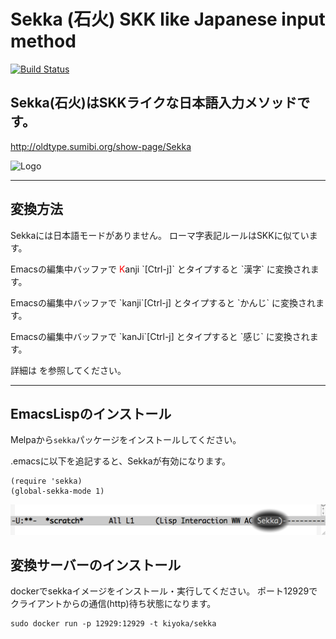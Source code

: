 # Sekka (石火) SKK like Japanese input method
 [![Build Status](https://travis-ci.org/kiyoka/sekka.svg?branch=master)](https://travis-ci.org/kiyoka/sekka)


## Sekka(石火)はSKKライクな日本語入力メソッドです。
 <http://oldtype.sumibi.org/show-page/Sekka>

![Logo]( https://dl.dropboxusercontent.com/u/3870066/blog/iStock_000016378483XTiny.jpg )

----

## 変換方法

Sekkaには日本語モードがありません。
ローマ字表記ルールはSKKに似ています。
<p> Emacsの編集中バッファで <span style="color:red">K</span>anji `[Ctrl-j]` とタイプすると `漢字` に変換されます。 </p>
<p> Emacsの編集中バッファで `kanji`[Ctrl-j] とタイプすると `かんじ` に変換されます。 </p>
<p> Emacsの編集中バッファで `kanJi`[Ctrl-j] とタイプすると `感じ` に変換されます。 </p>
詳細は <http://oldtype.sumibi.org/show-page/Sekka.Emacs> を参照してください。

----

## EmacsLispのインストール

Melpaから`sekka`パッケージをインストールしてください。

.emacsに以下を追記すると、Sekkaが有効になります。

    (require 'sekka)
    (global-sekka-mode 1)

![enabled]( ./doc/img/sekka.modeline.png )

## 変換サーバーのインストール

dockerでsekkaイメージをインストール・実行してください。
ポート12929でクライアントからの通信(http)待ち状態になります。

    sudo docker run -p 12929:12929 -t kiyoka/sekka

